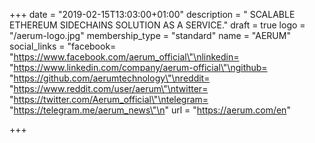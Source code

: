 +++
date = "2019-02-15T13:03:00+01:00"
description = " SCALABLE ETHEREUM SIDECHAINS SOLUTION AS A SERVICE."
draft = true
logo = "/aerum-logo.jpg"
membership_type = "standard"
name = "AERUM"
social_links = "facebook= \"https://www.facebook.com/aerum_official\"\nlinkedin= \"https://www.linkedin.com/company/aerum-official\"\ngithub= \"https://github.com/aerumtechnology\"\nreddit= \"https://www.reddit.com/user/aerum\"\ntwitter= \"https://twitter.com/Aerum_official\"\ntelegram= \"https://telegram.me/aerum_news\"\n"
url = "https://aerum.com/en"

+++
